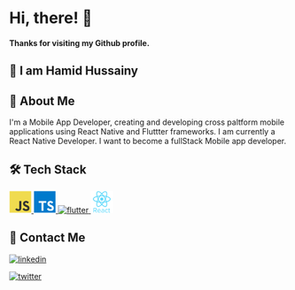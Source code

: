 
# Hi, there! 👋
#### Thanks for visiting my Github profile.
 
 
 ## 🤖 I am Hamid Hussainy


## 🚀 About Me
I'm a Mobile App Developer, creating and developing cross paltform mobile applications using React Native and Fluttter frameworks.
I am currently a React Native Developer.
I want to become a fullStack Mobile app developer.

## 🛠 Tech Stack
<a href="https://developer.mozilla.org/en-US/docs/Web/JavaScript" target="_blank"> <img src="https://raw.githubusercontent.com/devicons/devicon/master/icons/javascript/javascript-original.svg" alt="javascript" width="40" height="40"/> </a> <a href="https://www.typescriptlang.org/" target="_blank"><img src="https://raw.githubusercontent.com/devicons/devicon/master/icons/typescript/typescript-original.svg" alt="typescript" width="40" height="40" /> </a> <a href="https://dart.dev" target="_blank"> <img src="https://www.vectorlogo.zone/logos/dartlang/dartlang-icon.svg" alt="flutter" width="60" height="60"/> </a> <a href="https://reactjs.org/" target="_blank">
<img src="https://raw.githubusercontent.com/devicons/devicon/master/icons/react/react-original-wordmark.svg" alt="reactjs" width="40" height="40" /> </a>

## 🔗 Contact Me

[![linkedin](https://img.shields.io/badge/linkedin-0A66C2?style=for-the-badge&logo=linkedin&logoColor=white)](https://www.linkedin.com/in/hamidullah-hussainy-a8955121a/) 


[![twitter](https://img.shields.io/badge/twitter-1DA1F2?style=for-the-badge&logo=twitter&logoColor=white)](https://twitter.com/hamidhussainy1)
